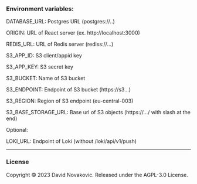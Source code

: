 ### Environment variables:

DATABASE_URL: Postgres URL (postgres://..)

ORIGIN: URL of React server (ex. http://localhost:3000)

REDIS_URL: URL of Redis server (rediss://...)

S3_APP_ID: S3 client/appid key

S3_APP_KEY: S3 secret key

S3_BUCKET: Name of S3 bucket

S3_ENDPOINT: Endpoint of S3 bucket (https://s3...)

S3_REGION: Region of S3 endpoint (eu-central-003)

S3_BASE_STORAGE_URL: Base url of S3 objects (https://.../ with slash at the end)

Optional:

LOKI_URL: Endpoint of Loki (without /loki/api/v1/push)

***

### License

Copyright © 2023 David Novakovic. Released under the AGPL-3.0 License.